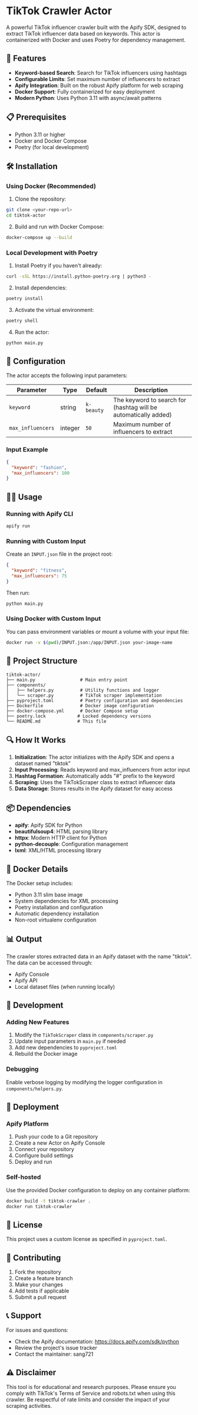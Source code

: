 # TikTok Crawler Actor

A powerful TikTok influencer crawler built with the Apify SDK, designed to extract TikTok influencer data based on keywords. This actor is containerized with Docker and uses Poetry for dependency management.

## 🚀 Features

- **Keyword-based Search**: Search for TikTok influencers using hashtags
- **Configurable Limits**: Set maximum number of influencers to extract
- **Apify Integration**: Built on the robust Apify platform for web scraping
- **Docker Support**: Fully containerized for easy deployment
- **Modern Python**: Uses Python 3.11 with async/await patterns

## 📋 Prerequisites

- Python 3.11 or higher
- Docker and Docker Compose
- Poetry (for local development)

## 🛠️ Installation

### Using Docker (Recommended)

1. Clone the repository:
```bash
git clone <your-repo-url>
cd tiktok-actor
```

2. Build and run with Docker Compose:
```bash
docker-compose up --build
```

### Local Development with Poetry

1. Install Poetry if you haven't already:
```bash
curl -sSL https://install.python-poetry.org | python3 -
```

2. Install dependencies:
```bash
poetry install
```

3. Activate the virtual environment:
```bash
poetry shell
```

4. Run the actor:
```bash
python main.py
```

## 🔧 Configuration

The actor accepts the following input parameters:

| Parameter | Type | Default | Description |
|-----------|------|---------|-------------|
| `keyword` | string | `k-beauty` | The keyword to search for (hashtag will be automatically added) |
| `max_influencers` | integer | `50` | Maximum number of influencers to extract |

### Input Example

```json
{
  "keyword": "fashion",
  "max_influencers": 100
}
```

## 🏃‍♂️ Usage

### Running with Apify CLI

```bash
apify run
```

### Running with Custom Input

Create an `INPUT.json` file in the project root:

```json
{
  "keyword": "fitness",
  "max_influencers": 75
}
```

Then run:
```bash
python main.py
```

### Using Docker with Custom Input

You can pass environment variables or mount a volume with your input file:

```bash
docker run -v $(pwd)/INPUT.json:/app/INPUT.json your-image-name
```

## 📁 Project Structure

```
tiktok-actor/
├── main.py                 # Main entry point
├── components/             
│   ├── helpers.py          # Utility functions and logger
│   └── scraper.py          # TikTok scraper implementation
├── pyproject.toml          # Poetry configuration and dependencies
├── Dockerfile              # Docker image configuration
├── docker-compose.yml      # Docker Compose setup
├── poetry.lock            # Locked dependency versions
└── README.md              # This file
```

## 🔍 How It Works

1. **Initialization**: The actor initializes with the Apify SDK and opens a dataset named "tiktok"
2. **Input Processing**: Reads keyword and max_influencers from actor input
3. **Hashtag Formation**: Automatically adds "#" prefix to the keyword
4. **Scraping**: Uses the TikTokScraper class to extract influencer data
5. **Data Storage**: Stores results in the Apify dataset for easy access

## 📦 Dependencies

- **apify**: Apify SDK for Python
- **beautifulsoup4**: HTML parsing library
- **httpx**: Modern HTTP client for Python
- **python-decouple**: Configuration management
- **lxml**: XML/HTML processing library

## 🐳 Docker Details

The Docker setup includes:
- Python 3.11 slim base image
- System dependencies for XML processing
- Poetry installation and configuration
- Automatic dependency installation
- Non-root virtualenv configuration

## 📊 Output

The crawler stores extracted data in an Apify dataset with the name "tiktok". The data can be accessed through:
- Apify Console
- Apify API
- Local dataset files (when running locally)

## 🔧 Development

### Adding New Features

1. Modify the `TikTokScraper` class in `components/scraper.py`
2. Update input parameters in `main.py` if needed
3. Add new dependencies to `pyproject.toml`
4. Rebuild the Docker image

### Debugging

Enable verbose logging by modifying the logger configuration in `components/helpers.py`.

## 🚀 Deployment

### Apify Platform

1. Push your code to a Git repository
2. Create a new Actor on Apify Console
3. Connect your repository
4. Configure build settings
5. Deploy and run

### Self-hosted

Use the provided Docker configuration to deploy on any container platform:

```bash
docker build -t tiktok-crawler .
docker run tiktok-crawler
```

## 📝 License

This project uses a custom license as specified in `pyproject.toml`.

## 🤝 Contributing

1. Fork the repository
2. Create a feature branch
3. Make your changes
4. Add tests if applicable
5. Submit a pull request

## 📞 Support

For issues and questions:
- Check the Apify documentation: https://docs.apify.com/sdk/python
- Review the project's issue tracker
- Contact the maintainer: sang721

## ⚠️ Disclaimer

This tool is for educational and research purposes. Please ensure you comply with TikTok's Terms of Service and robots.txt when using this crawler. Be respectful of rate limits and consider the impact of your scraping activities.